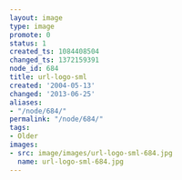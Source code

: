 ```yaml
---
layout: image
type: image
promote: 0
status: 1
created_ts: 1084408504
changed_ts: 1372159391
node_id: 684
title: url-logo-sml
created: '2004-05-13'
changed: '2013-06-25'
aliases:
- "/node/684/"
permalink: "/node/684/"
tags:
- Older
images:
- src: image/images/url-logo-sml-684.jpg
  name: url-logo-sml-684.jpg
---
```


